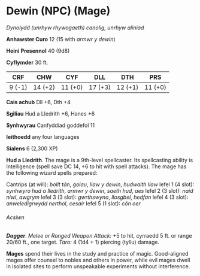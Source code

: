 # Dewin (NPC) (Mage)

*Dynolydd (unrhyw rhywogaeth) canolig, unrhyw aliniad*

**Anhawster Curo** 12 (15 with *armwr y dewin*)

**Heini Presennol** 40 (9d8)

**Cyflymder** 30 ft.

| CRF    | CHW     | CYF     | DLL     | DTH     | PRS     |
|--------|---------|---------|---------|---------|---------|
| 9 (-1) | 14 (+2) | 11 (+0) | 17 (+3) | 12 (+1) | 11 (+0) |

**Cais achub** Dll +6, Dth +4

**Sgiliau** Hud a Lledrith +6, Hanes +6

**Synhwyrau** Canfyddiad goddefol 11

**Ieithoedd** any four languages

**Sialens** 6 (2,300 XP)

**Hud a Lledrith**. The mage is a 9th-level spellcaster. Its spellcasting ability is Intelligence (spell save DC 14, +6 to hit with spell attacks). The mage has the following wizard spells prepared:

Cantrips (at will): *bollt tân*, *golau*, *llaw y dewin*, *hudwaith llaw*
lefel 1 (4 slot): *synhwyro hud a lledrith*, *armwr y dewin*, *saeth hud*, *aes*
lefel 2 (3 slot): *naid niwl*, *awgrym*
lefel 3 (3 slot): *gwrthswyno*, *llosgbel*, *hedfan*
lefel 4 (3 slot): *anweledigrwydd nerthol*, *cesair*
lefel 5 (1 slot): *côn oer*

###### Acsiwn

***Dagger***. *Melee or Ranged Weapon Attack:* +5 to hit, cyrraedd 5 ft. or range 20/60 ft., one target. *Taro:* 4 (1d4 + 1) piercing (tyllu) damage.

**Mages** spend their lives in the study and practice of magic. Good-aligned mages offer counsel to nobles and others in power, while evil mages dwell in isolated sites to perform unspeakable experiments without interference.